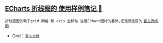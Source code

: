 <a id="top" href="#top">ECharts 折线图的 使用样例笔记 :maple_leaf:</a> 
----
`折线图因依赖于grid 网格 和 axis 坐标轴 这是Echart图标的基础,还是很重要的` [`官方折线图`](http://echarts.baidu.com/examples/#chart-type-line)
* Grid：[`官方文档`](http://echarts.baidu.com/option.html#grid)
